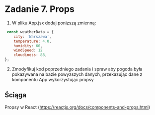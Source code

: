 # Zadanie 7. Props
1. W pliku App.jsx dodaj ponizszą zmienną:

```js
 const weatherData = {
    city: 'Warszawa',
    temperature: 4.0,
    humidity: 60,
    windSpeed: 12
    cloudiness: 88,
};
```

2. Zmodyfikuj kod poprzedniego zadania i spraw aby pogoda była pokazywana na bazie powyzszych danych,
 przekazując dane z komponentu App wykorzystując propsy

## Ściąga
Propsy w React (https://reactjs.org/docs/components-and-props.html)
